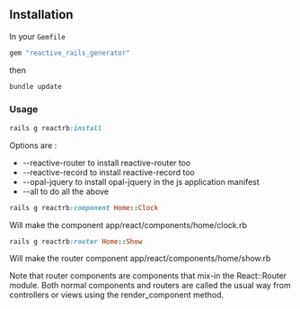 

## Installation

In your `Gemfile`

```ruby
gem "reactive_rails_generator"
```

then

```ruby
bundle update
```

### Usage

```ruby
rails g reactrb:install
```

Options are :
* --reactive-router to install reactive-router too
* --reactive-record to install reactive-record too
* --opal-jquery to install opal-jquery in the js application manifest
* --all to do all the above

```ruby
rails g reactrb:component Home::Clock
```

Will make the component app/react/components/home/clock.rb

```ruby
rails g reactrb:router Home::Show
```

Will make the router component app/react/components/home/show.rb

Note that router components are components that mix-in the React::Router module.  Both normal components and routers are called the usual way from controllers or views using the render_component method.
